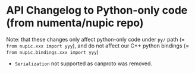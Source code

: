 # API Changelog to Python-only code (from numenta/nupic repo)

Note: that these changes only affect python-only code under `py/` path 
(= `from nupic.xxx import yyy`), and do not affect our C++ python bindings 
(= `from nupic.bindings.xxx import yyy`)

- `Serialization` not supported as canproto was removed. 

